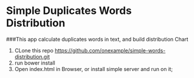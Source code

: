 # Simple Duplicates Words Distribution

###This app calculate duplicates words in text, and build distribution Chart


1. CLone this repo https://github.com/onexample/simple-words-distribution.git
2. run bower install
3. Open index.html in Browser, or install simple server and run on it;